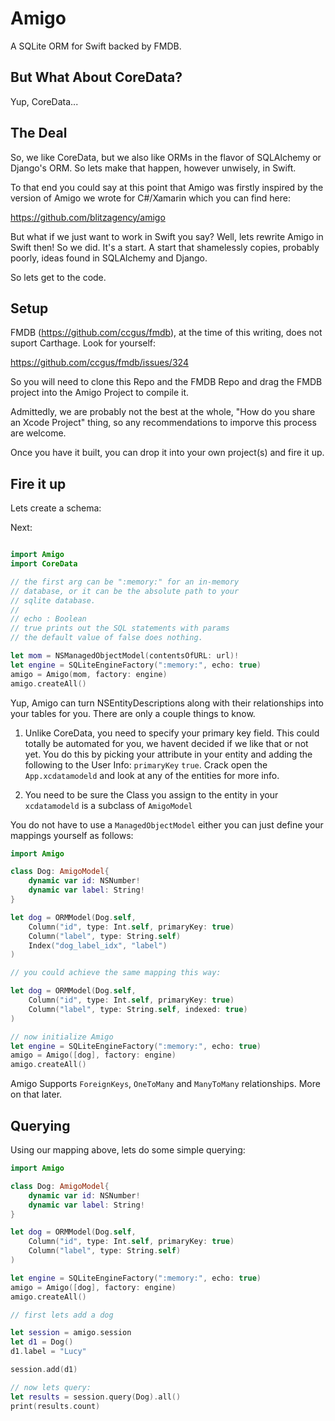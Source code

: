 # Amigo
A SQLite ORM for Swift backed by FMDB.


## But What About CoreData?
Yup, CoreData...


## The Deal
So, we like CoreData, but we also like ORMs in the flavor of SQLAlchemy or
Django's ORM. So lets make that happen, however unwisely, in Swift.

To that end you could say at this point that Amigo was firstly inspired
by the version of Amigo we wrote for C#/Xamarin which you can find here:

https://github.com/blitzagency/amigo

But what if we just want to work in Swift you say? Well, lets rewrite
Amigo in Swift then! So we did. It's a start. A start that
shamelessly copies, probably poorly, ideas found in SQLAlchemy and
Django.

So lets get to the code.


## Setup

FMDB (https://github.com/ccgus/fmdb), at the time of this writing, does
not suport Carthage. Look for yourself:

https://github.com/ccgus/fmdb/issues/324

So you will need to clone this Repo and the FMDB Repo and drag the FMDB
project into the Amigo Project to compile it.

Admittedly, we are probably not the best at the whole, "How do you share
an Xcode Project" thing, so any recommendations to imporve this process
are welcome.

Once you have it built, you can drop it into your own project(s) and fire it
up.


## Fire it up

Lets create a schema:


Next:

```swift

import Amigo
import CoreData

// the first arg can be ":memory:" for an in-memory
// database, or it can be the absolute path to your
// sqlite database.
//
// echo : Boolean
// true prints out the SQL statements with params
// the default value of false does nothing.

let mom = NSManagedObjectModel(contentsOfURL: url)!
let engine = SQLiteEngineFactory(":memory:", echo: true)
amigo = Amigo(mom, factory: engine)
amigo.createAll()
```

Yup, Amigo can turn NSEntityDescriptions along with their relationships
into your tables for you. There are only a couple things to know.

1. Unlike CoreData, you need to specify your primary key field. This could
totally be automated for you, we havent decided if we like that or not yet.
You do this by picking your attribute in your entity and adding the following
to the User Info: `primaryKey` `true`. Crack open the `App.xcdatamodeld`
and look at any of the entities for more info.

2. You need to be sure the Class you assign to the entity in your `xcdatamodeld`
is a subclass of `AmigoModel`

You do not have to use a `ManagedObjectModel` either you can just define your
mappings yourself as follows:

```swift
import Amigo

class Dog: AmigoModel{
    dynamic var id: NSNumber!
    dynamic var label: String!
}

let dog = ORMModel(Dog.self,
    Column("id", type: Int.self, primaryKey: true)
    Column("label", type: String.self)
    Index("dog_label_idx", "label")
)

// you could achieve the same mapping this way:

let dog = ORMModel(Dog.self,
    Column("id", type: Int.self, primaryKey: true)
    Column("label", type: String.self, indexed: true)
)

// now initialize Amigo
let engine = SQLiteEngineFactory(":memory:", echo: true)
amigo = Amigo([dog], factory: engine)
amigo.createAll()
```

Amigo Supports `ForeignKeys`, `OneToMany` and `ManyToMany` relationships.
More on that later.

## Querying

Using our mapping above, lets do some simple querying:

```swift
import Amigo

class Dog: AmigoModel{
    dynamic var id: NSNumber!
    dynamic var label: String!
}

let dog = ORMModel(Dog.self,
    Column("id", type: Int.self, primaryKey: true)
    Column("label", type: String.self)
)

let engine = SQLiteEngineFactory(":memory:", echo: true)
amigo = Amigo([dog], factory: engine)
amigo.createAll()

// first lets add a dog

let session = amigo.session
let d1 = Dog()
d1.label = "Lucy"

session.add(d1)

// now lets query:
let results = session.query(Dog).all()
print(results.count)
```













